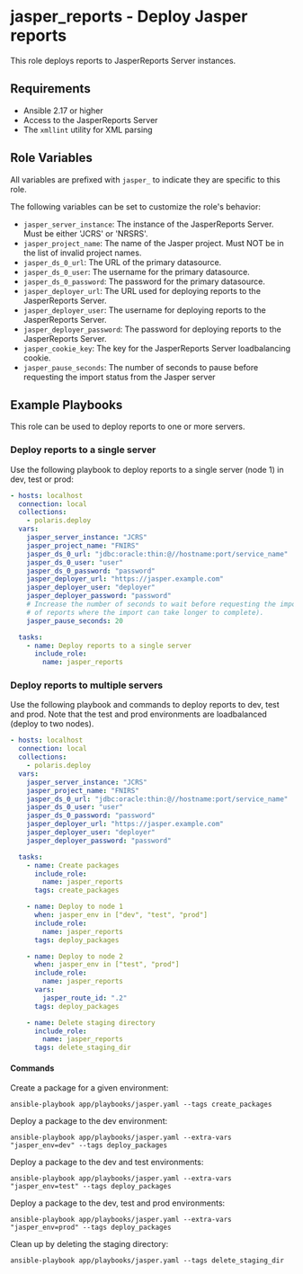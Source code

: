 # jasper_reports - Deploy Jasper reports

This role deploys reports to JasperReports Server instances.

## Requirements

- Ansible 2.17 or higher
- Access to the JasperReports Server
- The `xmllint` utility for XML parsing

## Role Variables

All variables are prefixed with `jasper_` to indicate they are specific to this role.

The following variables can be set to customize the role's behavior:

- `jasper_server_instance`: The instance of the JasperReports Server. Must be either 'JCRS' or 'NRSRS'.
- `jasper_project_name`: The name of the Jasper project. Must NOT be in the list of invalid project names.
- `jasper_ds_0_url`: The URL of the primary datasource.
- `jasper_ds_0_user`: The username for the primary datasource.
- `jasper_ds_0_password`: The password for the primary datasource.
- `jasper_deployer_url`: The URL used for deploying reports to the JasperReports Server.
- `jasper_deployer_user`: The username for deploying reports to the JasperReports Server.
- `jasper_deployer_password`: The password for deploying reports to the JasperReports Server.
- `jasper_cookie_key`: The key for the JasperReports Server loadbalancing cookie.
- `jasper_pause_seconds`: The number of seconds to pause before requesting the import status from the Jasper server

## Example Playbooks

This role can be used to deploy reports to one or more servers.

### Deploy reports to a single server

Use the following playbook to deploy reports to a single server (node 1) in dev, test or prod:

```yaml
- hosts: localhost
  connection: local
  collections:
    - polaris.deploy
  vars:
    jasper_server_instance: "JCRS"
    jasper_project_name: "FNIRS"
    jasper_ds_0_url: "jdbc:oracle:thin:@//hostname:port/service_name"
    jasper_ds_0_user: "user"
    jasper_ds_0_password: "password"
    jasper_deployer_url: "https://jasper.example.com"
    jasper_deployer_user: "deployer"
    jasper_deployer_password: "password"
    # Increase the number of seconds to wait before requesting the import status (for large numbers
    # of reports where the import can take longer to complete).
    jasper_pause_seconds: 20

  tasks:
    - name: Deploy reports to a single server
      include_role:
        name: jasper_reports
```

### Deploy reports to multiple servers

Use the following playbook and commands to deploy reports to dev, test and prod. Note that the test and prod environments are loadbalanced (deploy to two nodes).

```yaml
- hosts: localhost
  connection: local
  collections:
    - polaris.deploy
  vars:
    jasper_server_instance: "JCRS"
    jasper_project_name: "FNIRS"
    jasper_ds_0_url: "jdbc:oracle:thin:@//hostname:port/service_name"
    jasper_ds_0_user: "user"
    jasper_ds_0_password: "password"
    jasper_deployer_url: "https://jasper.example.com"
    jasper_deployer_user: "deployer"
    jasper_deployer_password: "password"

  tasks:
    - name: Create packages
      include_role:
        name: jasper_reports
      tags: create_packages

    - name: Deploy to node 1
      when: jasper_env in ["dev", "test", "prod"]
      include_role:
        name: jasper_reports
      tags: deploy_packages

    - name: Deploy to node 2
      when: jasper_env in ["test", "prod"]
      include_role:
        name: jasper_reports
      vars:
        jasper_route_id: ".2"
      tags: deploy_packages

    - name: Delete staging directory
      include_role:
        name: jasper_reports
      tags: delete_staging_dir
```

#### Commands

Create a package for a given environment:

```
ansible-playbook app/playbooks/jasper.yaml --tags create_packages
```

Deploy a package to the dev environment:

```
ansible-playbook app/playbooks/jasper.yaml --extra-vars "jasper_env=dev" --tags deploy_packages
```

Deploy a package to the dev and test environments:

```
ansible-playbook app/playbooks/jasper.yaml --extra-vars "jasper_env=test" --tags deploy_packages
```

Deploy a package to the dev, test and prod environments:

```
ansible-playbook app/playbooks/jasper.yaml --extra-vars "jasper_env=prod" --tags deploy_packages
```

Clean up by deleting the staging directory:

```
ansible-playbook app/playbooks/jasper.yaml --tags delete_staging_dir
```
